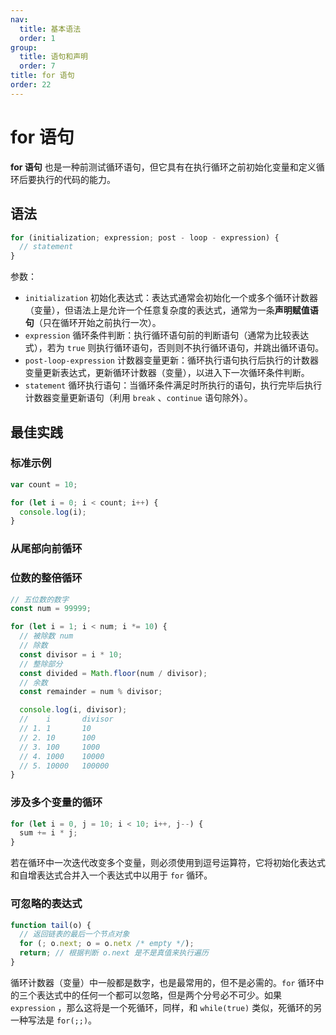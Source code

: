 ```yaml
---
nav:
  title: 基本语法
  order: 1
group:
  title: 语句和声明
  order: 7
title: for 语句
order: 22
---
```


# for 语句

**for 语句** 也是一种前测试循环语句，但它具有在执行循环之前初始化变量和定义循环后要执行的代码的能力。

## 语法

```js
for (initialization; expression; post - loop - expression) {
  // statement
}
```

参数：

- `initialization` 初始化表达式：表达式通常会初始化一个或多个循环计数器（变量），但语法上是允许一个任意复杂度的表达式，通常为一条**声明赋值语句**（只在循环开始之前执行一次）。
- `expression` 循环条件判断：执行循环语句前的判断语句（通常为比较表达式），若为 `true` 则执行循环语句，否则则不执行循环语句，并跳出循环语句。
- `post-loop-expression` 计数器变量更新：循环执行语句执行后执行的计数器变量更新表达式，更新循环计数器（变量），以进入下一次循环条件判断。
- `statement` 循环执行语句：当循环条件满足时所执行的语句，执行完毕后执行计数器变量更新语句（利用 `break` 、`continue` 语句除外）。

## 最佳实践

### 标准示例

```js
var count = 10;

for (let i = 0; i < count; i++) {
  console.log(i);
}
```

### 从尾部向前循环

### 位数的整倍循环

```js
// 五位数的数字
const num = 99999;

for (let i = 1; i < num; i *= 10) {
  // 被除数 num
  // 除数
  const divisor = i * 10;
  // 整除部分
  const divided = Math.floor(num / divisor);
  // 余数
  const remainder = num % divisor;

  console.log(i, divisor);
  //    i       divisor
  // 1. 1       10
  // 2. 10      100
  // 3. 100     1000
  // 4. 1000    10000
  // 5. 10000   100000
}
```

### 涉及多个变量的循环

```js
for (let i = 0, j = 10; i < 10; i++, j--) {
  sum += i * j;
}
```

若在循环中一次迭代改变多个变量，则必须使用到逗号运算符，它将初始化表达式和自增表达式合并入一个表达式中以用于 `for` 循环。

### 可忽略的表达式

```js
function tail(o) {
  // 返回链表的最后一个节点对象
  for (; o.next; o = o.netx /* empty */);
  return; // 根据判断 o.next 是不是真值来执行遍历
}
```

循环计数器（变量）中一般都是数字，也是最常用的，但不是必需的。`for` 循环中的三个表达式中的任何一个都可以忽略，但是两个分号必不可少。如果 `expression` ，那么这将是一个死循环，同样，和 `while(true)` 类似，死循环的另一种写法是 `for(;;)`。

